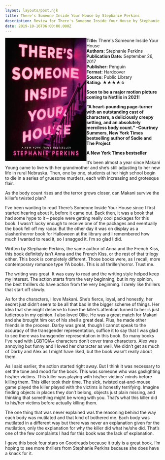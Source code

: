 ```yaml
---
layout: layouts/post.njk
title: There's Someone Inside Your House by Stephanie Perkins
description: Review for There's Someone Inside Your House by Stephanie Perkins
date: 2019-10-16T06:00:00.000Z
---
```

<section class="review__info">

<img loading="lazy" class="movie__poster" src="/static/images/book/theressomeoneinthehouse.webp" alt="Book Cover for There's Someone Inside Your House by Stephanie Perkins" width="264" height="400" align="left">

<b>Title:</b> There's Someone Inside Your House\
<b>Authors:</b> Stephanie Perkins\
<b>Publication Date:</b> September 26, 2017\
<b>Publisher:</b> Penguin\
<b>Format:</b> Hardcover\
<b>Source:</b> Public Library\
<b>Rating:</b> &#9733;&#9733;&#9733;&#9733;&#9734;

<p class="review__description"><b>Soon to be a major motion picture coming to Netflix in 2021!</b></p>

<p><b>“A heart-pounding page-turner with an outstanding cast of characters, a deliciously creepy setting, and an absolutely merciless body count.” –Courtney Summers, New York Times bestselling author of Sadie and The Project</b></p>

<p><b>A New York Times bestseller</b></p>

<p>It’s been almost a year since Makani Young came to live with her grandmother and she’s still adjusting to her new life in rural Nebraska. Then, one by one, students at her high school begin to die in a series of gruesome murders, each with increasing and grotesque flair.</p>

<p>As the body count rises and the terror grows closer, can Makani survive the killer’s twisted plan?</p>

</section>

I’ve been wanting to read There’s Someone Inside Your House since I first started hearing about it, before it came out. Back then, it was a book that had some hype to it – people were getting really cool packages for this book. I wasn’t lucky enough to receive one of the packages and eventually the book fell off my radar. But the other day it was on display as a slasher/horror book for Halloween at the library and I remembered how much I wanted to read it, so I snagged it. I’m so glad I did.

Written by Stephanie Perkins, the same author of Anna and the French Kiss, this book definitely isn’t Anna and the French Kiss, or the rest of that trilogy either. This book is completely different. Those books were, as I recall, more contemporary romance type YA books. This is all thriller/horror. Trust me.

The writing was great. It was easy to read and the writing style helped keep my interest. The action starts from the very beginning, but in my opinion, the best thrillers do have action from the very beginning. I rarely like thrillers that start off slowly.

As for the characters, I love Makani. She’s fierce, loyal, and honestly, her secret just didn’t seem to be all that bad in the bigger scheme of things. Her idea that she might deserve to have the killer’s attention turned to her is just ludicrous in my opinion. I also loved Ollie. He was a great match for Makani and she brought him out of his shell a great deal. Plus, he made other friends in the process. Darby was great, though I cannot speak to the accuracy of the transgender representation, suffice it to say that I was glad to see there was transgender representation in this book. So many books I’ve read with LGBTQIA+ characters don’t cover trans characters. Alex was annoying but funny and I loved her character as well. We didn’t get as much of Darby and Alex as I might have liked, but the book wasn’t really about them.

As I said earlier, the action started right away. But I think it was necessary to set the tone and mood for the book. This was someone who was gaslighting his/her victims. This killer was playing with his/her victims’ minds before killing them. This killer took their time. The sick, twisted cat-and-mouse game played the killer played with the victims is honestly terrifying. Imagine finding objects in places they don’t belong, objects just plain missing, and thinking that something might be wrong with you. That’s what this killer did to his/her victims before actually killing them.

The one thing that was never explained was the reasoning behind the way each body was mutilated and that kind of bothered me. Each body was mutilated in a different way but there was never an explanation given for the mutilation, only the explanation for why the killer did what he/she did. That’s one of the few complaints I had for this book was the lack of explanation.

I gave this book four stars on Goodreads because it truly is a great book. I’m hoping to see more thrillers from Stephanie Perkins because she does have a knack for it.